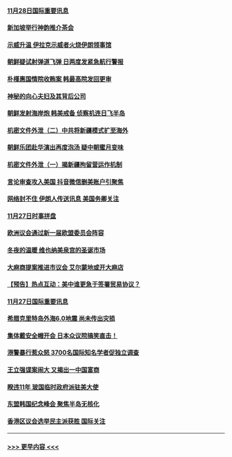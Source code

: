 #### [11月28日国际重要讯息](../pages/prog202/a102717840.md?t=11282101) 
#### [新加坡举行神韵推介茶会](../pages/prog202/a102717838.md?t=11282101) 
#### [示威升温 伊拉克示威者火烧伊朗领事馆](../pages/prog202/a102717815.md?t=11282101) 
#### [朝鲜疑试射弹道飞弹 日两度发紧急航行警报](../pages/prog202/a102717787.md?t=11282101) 
#### [朴槿惠国情院收贿案 韩最高院发回更审](../pages/prog202/a102717772.md?t=11282101) 
#### [神秘的向心夫妇及其背后公司](../pages/prog202/a102717753.md?t=11282101) 
#### [朝鲜发射海岸炮 韩美戒备 侦察机连日飞半岛](../pages/prog202/a102717674.md?t=11282101) 
#### [机密文件外泄（二）中共将新疆模式扩至海外](../pages/prog202/a102717713.md?t=11282101) 
#### [朝鲜乐团赴华演出再度泡汤 疑中朝蜜月变味](../pages/prog202/a102717684.md?t=11282101) 
#### [机密文件外泄（一）揭新疆拘留营运作机制](../pages/prog202/a102717688.md?t=11282101) 
#### [言论审查攻入美国  抖音微信删美账户引聚焦](../pages/prog202/a102717449.md?t=11282101) 
#### [网络封不住 伊朗人传送讯息 美国务卿关注](../pages/prog202/a102717423.md?t=11282101) 
#### [11月27日时事拼盘](../pages/prog202/a102717400.md?t=11282101) 
#### [欧洲议会通过新一届欧盟委员会阵容](../pages/prog202/a102717330.md?t=11282101) 
#### [冬夜的温暖 维也纳美泉宫的圣诞市场](../pages/prog202/a102717362.md?t=11282101) 
#### [大麻商提案推进市议会 艾尔蒙地或开大麻店](../pages/prog202/a102717265.md?t=11282101) 
#### [【预告】热点互动：美中谁更急于签署贸易协议？](../pages/prog202/a102717170.md?t=11282101) 
#### [11月27日国际重要讯息](../pages/prog202/a102716969.md?t=11282101) 
#### [希腊克里特岛外海6.0地震 尚未传出灾损](../pages/prog202/a102717010.md?t=11282101) 
#### [集体戴安全帽开会 日本众议院搞笑直击！](../pages/prog202/a102716957.md?t=11282101) 
#### [港警暴行惹众怒 3700名国际知名学者促独立调查](../pages/prog202/a102716903.md?t=11282101) 
#### [王立强谍案闹大 又揭出一中国富商](../pages/prog202/a102716793.md?t=11282101) 
#### [睽违11年 玻国临时政府派驻美大使](../pages/prog202/a102716800.md?t=11282101) 
#### [东盟韩国纪念峰会 聚焦半岛无核化](../pages/prog202/a102716594.md?t=11282101) 
#### [香港区议会选举民主派获胜 国际关注](../pages/prog202/a102716583.md?t=11282101) 

----
#### [ >>> 更早内容 <<< ](../indexes/prog202-earlier.md)
